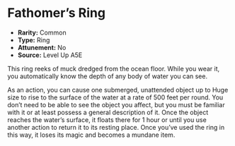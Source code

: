 
# Fathomer’s Ring

* **Rarity:** Common
* **Type:** Ring
* **Attunement:** No
* **Source:** Level Up A5E


This ring reeks of muck dredged from the ocean floor. While you wear it, you automatically know the depth of any body of water you can see.

As an action, you can cause one submerged, unattended object up to Huge size to rise to the surface of the water at a rate of 500 feet per round. You don’t need to be able to see the object you affect, but you must be familiar with it or at least possess a general description of it. Once the object reaches the water’s surface, it floats there for 1 hour or until you use another action to return it to its resting place. Once you’ve used the ring in this way, it loses its magic and becomes a mundane item.
